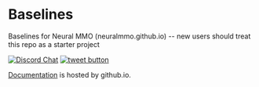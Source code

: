 # Baselines
Baselines for Neural MMO (neuralmmo.github.io) -- new users should treat this repo as a starter project

[![Discord Chat](https://img.shields.io/discord/569049269051457537.svg)](https://discord.gg/BkMmFUC)
<a href="https://twitter.com/jsuarez5341?ref_src=twsrc%5Etfw" target="_blank">
  <img src="http://jpillora.com/github-twitter-button/img/tweet.png"
       alt="tweet button" title="Follow"></img>
</a>

[Documentation](https://neuralmmo.github.io "Neural MMO Documentation") is hosted by github.io.
